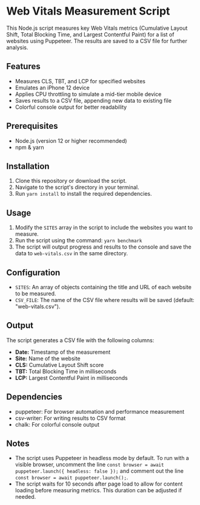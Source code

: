 # Web Vitals Measurement Script

This Node.js script measures key Web Vitals metrics (Cumulative Layout Shift, Total Blocking Time, and Largest Contentful Paint) for a list of websites using Puppeteer. The results are saved to a CSV file for further analysis.

## Features

- Measures CLS, TBT, and LCP for specified websites
- Emulates an iPhone 12 device
- Applies CPU throttling to simulate a mid-tier mobile device
- Saves results to a CSV file, appending new data to existing file
- Colorful console output for better readability

## Prerequisites

- Node.js (version 12 or higher recommended)
- npm & yarn

## Installation

1. Clone this repository or download the script.
2. Navigate to the script's directory in your terminal.
3. Run `yarn install` to install the required dependencies.

## Usage

1. Modify the `SITES` array in the script to include the websites you want to measure.
2. Run the script using the command:
   `yarn benchmark`
3. The script will output progress and results to the console and save the data to `web-vitals.csv` in the same directory.

## Configuration

- `SITES`: An array of objects containing the title and URL of each website to be measured.
- `CSV_FILE`: The name of the CSV file where results will be saved (default: "web-vitals.csv").

## Output

The script generates a CSV file with the following columns:

- **Date:** Timestamp of the measurement
- **Site:** Name of the website
- **CLS:** Cumulative Layout Shift score
- **TBT:** Total Blocking Time in milliseconds
- **LCP:** Largest Contentful Paint in milliseconds

## Dependencies

- puppeteer: For browser automation and performance measurement
- csv-writer: For writing results to CSV format
- chalk: For colorful console output

## Notes

- The script uses Puppeteer in headless mode by default. To run with a visible browser, uncomment the line `const browser = await puppeteer.launch({ headless: false });` and comment out the line `const browser = await puppeteer.launch();`.
- The script waits for 10 seconds after page load to allow for content loading before measuring metrics. This duration can be adjusted if needed.
